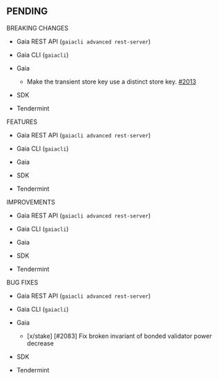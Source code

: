 ## PENDING

BREAKING CHANGES

* Gaia REST API (`gaiacli advanced rest-server`)

* Gaia CLI  (`gaiacli`)

* Gaia
    * Make the transient store key use a distinct store key. [#2013](https://github.com/cosmos/cosmos-sdk/pull/2013)

* SDK

* Tendermint


FEATURES

* Gaia REST API (`gaiacli advanced rest-server`)

* Gaia CLI  (`gaiacli`)

* Gaia

* SDK

* Tendermint


IMPROVEMENTS

* Gaia REST API (`gaiacli advanced rest-server`)

* Gaia CLI  (`gaiacli`)

* Gaia

* SDK

* Tendermint


BUG FIXES

* Gaia REST API (`gaiacli advanced rest-server`)

* Gaia CLI  (`gaiacli`)

* Gaia
  * [x/stake] [#2083] Fix broken invariant of bonded validator power decrease

* SDK

* Tendermint
